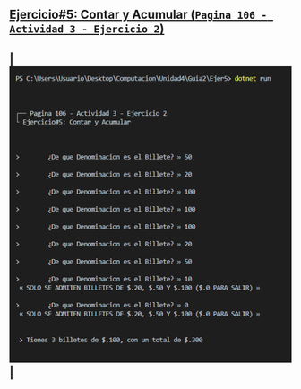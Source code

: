 ## [**Ejercicio#5: Contar y Acumular (`Pagina 106 - Actividad 3 - Ejercicio 2`)**](./Program.cs)
| <img src="../Imgs/Ejercicio%235.PNG"> |
---
